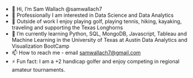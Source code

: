 - 👋 Hi, I’m Sam Wallach @samwallach7
- 👀 Professionally I am interested in Data Science and Data Analytics
- 🎪 Outside of work I enjoy playing golf, playing tennis, hiking, kayaking, traveling and supporting the Texas Longhorns
- 🌱 I’m currently learning Python, SQL, MongoDB, Javascript, Tableau and Machine Learning in the University of Texas at Austin Data Analytics and Visualization BootCamp
- 📫 How to reach me - email samwallach7@gmail.com
- ⚡ Fun fact: I am a +2 handicap golfer and enjoy competing in regional amateur tournaments.

<!---
samwallach7/samwallach7 is a ✨ special ✨ repository because its `README.md` (this file) appears on your GitHub profile.
You can click the Preview link to take a look at your changes.
--->
